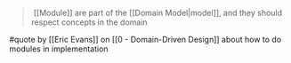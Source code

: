 >  [[Module]] are part of the [[Domain Model|model]], and they should respect concepts in the domain

#quote by [[Eric Evans]] on [[0 - Domain-Driven Design]] about how to do modules in implementation